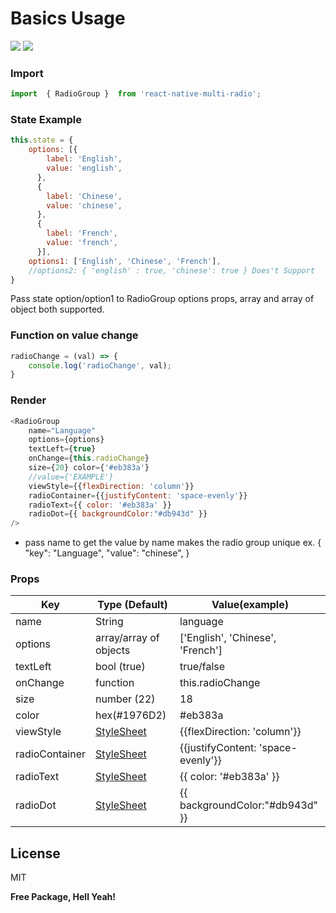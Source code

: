 # Basics Usage
![](https://raw.githubusercontent.com/parvejmallick/react-native-multi-radio/master/screen.jpeg)
![](https://raw.githubusercontent.com/parvejmallick/react-native-multi-radio/master/screen1.jpeg)

### Import
```js
import  { RadioGroup }  from 'react-native-multi-radio';
```
### State Example
```js
this.state = {
    options: [{
        label: 'English',
        value: 'english',
      },
      {
        label: 'Chinese',
        value: 'chinese',
      },
      {
        label: 'French',
        value: 'french',
      }],
    options1: ['English', 'Chinese', 'French'],
    //options2: { 'english' : true, 'chinese': true } Does't Support
}
```
Pass state option/option1 to RadioGroup options props, array and array of object both supported.
### Function on value change
```js
radioChange = (val) => {
    console.log('radioChange', val);
}
```
### Render
```js
<RadioGroup 
    name="Language"
    options={options} 
    textLeft={true} 
    onChange={this.radioChange} 
    size={20} color={'#eb383a'}
    //value={'EXAMPLE'}
    viewStyle={{flexDirection: 'column'}}
    radioContainer={{justifyContent: 'space-evenly'}}
    radioText={{ color: '#eb383a' }}
    radioDot={{ backgroundColor:"#db943d" }}
/>
```

  - pass name to get the value by name makes the radio group unique
    ex. {
      "key": "Language",
      "value": "chinese",
    }


### Props

| Key | Type (Default)  | Value(example) |
| ------ | ------|  ------ |
| name | String  | language
| options | array/array of objects  | ['English', 'Chinese', 'French']
| textLeft | bool (true)  | true/false
| onChange | function  | this.radioChange
| size | number (22)  | 18
| color | hex(#1976D2) | #eb383a
| viewStyle | [StyleSheet]  | {{flexDirection: 'column'}}
| radioContainer | [StyleSheet]  | {{justifyContent: 'space-evenly'}}
| radioText | [StyleSheet]  | {{ color: '#eb383a' }}
| radioDot | [StyleSheet]  | {{ backgroundColor:"#db943d" }}


License
----

MIT


**Free Package, Hell Yeah!**

   [StyleSheet]: <https://reactnative.dev/docs/stylesheet>

